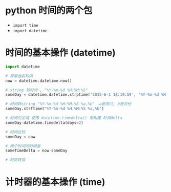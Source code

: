 # python 时间的两个包

* `import time`
* `import datetime`



# 时间的基本操作 (datetime)

```python
import datetime

# 获取当前时间
now = datetime.datetime.now()

# string 转时间 , "%Y-%m-%d %H:%M:%S"
someDay = datetime.datetime.strptime('2015-6-1 18:19:59', '%Y-%m-%d %H:%M:%S')

# 时间转string "%Y-%m-%d %H:%M:%S %a,%b"  a是周几, b是月份
someDay.strftime("%Y-%m-%d %H:%M:%S %a,%b")

# 时间的加减 使用 datetime.timedelta() 来构建 时间delta
someDay-datetime.timedelta(days=2)

# 时间比较
someDay < now

# 两个时间的时间差
someTimeDelta = now-someDay

# 时区转换

```







# 计时器的基本操作 (time)

